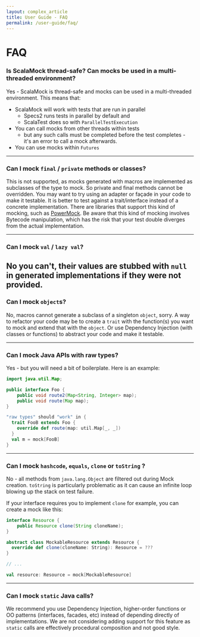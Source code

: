 ```yaml
---
layout: complex_article
title: User Guide - FAQ
permalink: /user-guide/faq/
---
```


# FAQ

### Is ScalaMock thread-safe? Can mocks be used in a multi-threaded environment?

Yes - ScalaMock is thread-safe and mocks can be used in a multi-threaded environment. This means that:
  * ScalaMock will work with tests that are run in parallel 
    * Specs2 runs tests in parallel by default and
    * ScalaTest does so with `ParallelTestExecution`
  * You can call mocks from other threads within tests
    * but any such calls must be completed before the test completes - it's an error to call a mock afterwards. 
  * You can use mocks within `Futures`

---

### Can I mock `final` / `private` methods or classes?

This is not supported, as mocks generated with macros are implemented as
subclasses of the type to mock. So private and final methods cannot be overridden.
You may want to try using an adapter or façade in your code to make it testable.
It is better to test against a trait/interface instead of a concrete implementation.
There are libraries that support this kind of mocking, such as [PowerMock](http://powermock.github.io/). Be aware that this kind of mocking involves Bytecode manipulation, which has the risk that your test double diverges from the actual implementation.

---

### Can I mock `val` / `lazy val`?
No you can't, their values are stubbed with `null` in generated implementations if they were not provided.
---

### Can I mock `object`s?

No, macros cannot generate a subclass of a singleton `object`, sorry.
A way to refactor your code may be to create a `trait` with the function(s) you want to mock and extend that with the `object`.
Or use Dependency Injection (with classes or functions) to abstract your code and make it testable.

---

### Can I mock Java APIs with raw types?

Yes - but you will need a bit of boilerplate. Here is an example:

```java
import java.util.Map;

public interface Foo {
    public void route2(Map<String, Integer> map);
    public void route(Map map);
}
```

```scala
"raw types" should "work" in {
  trait FooB extends Foo {
    override def route(map: util.Map[_, _])
  }
  val m = mock[FooB]
}
```

---

### Can I mock `hashcode`, `equals`, `clone` or `toString` ?

No - all methods from `java.lang.Object` are filtered out during Mock creation.
`toString` is particularly problematic as it can cause an infinite loop blowing up the stack on test failure.

If your interface requires you to implement `clone` for example, you can create a mock like this:

```java
interface Resource {
    public Resource clone(String cloneName);
}
```

```scala
abstract class MockableResource extends Resource {
  override def clone(cloneName: String): Resource = ???
}

// ...

val resource: Resource = mock[MockableResource]
```

---

### Can I mock `static` Java calls?

We recommend you use Dependency Injection, higher-order functions or OO patterns (interfaces, facades, etc)
instead of depending directly of implementations.
We are not considering adding support for this feature as `static` calls are effectively procedural composition and not good style.
